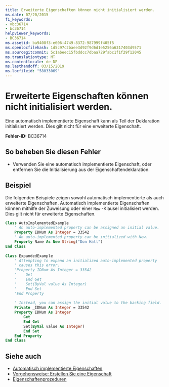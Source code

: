 ```yaml
---
title: Erweiterte Eigenschaften können nicht initialisiert werden.
ms.date: 07/20/2015
f1_keywords:
- vbc36714
- bc36714
helpviewer_keywords:
- BC36714
ms.assetid: ba9408f3-e606-4749-8372-987999f405f5
ms.openlocfilehash: 1d5c97c2baee3d92f9d6d1e5256a6317403d9571
ms.sourcegitcommit: 5c1abeec15fbddcc7dbaa729fabc1f1f29f12045
ms.translationtype: MT
ms.contentlocale: de-DE
ms.lasthandoff: 03/15/2019
ms.locfileid: "58033069"
---
```

# <a name="expanded-properties-cannot-be-initialized"></a>Erweiterte Eigenschaften können nicht initialisiert werden.
Eine automatisch implementierte Eigenschaft kann als Teil der Deklaration initialisiert werden. Dies gilt nicht für eine erweiterte Eigenschaft.  
  
 **Fehler-ID:** BC36714  
  
## <a name="to-correct-this-error"></a>So beheben Sie diesen Fehler  
  
-   Verwenden Sie eine automatisch implementierte Eigenschaft, oder entfernen Sie die Initialisierung aus der Eigenschaftendeklaration.  
  
## <a name="example"></a>Beispiel  
 Die folgenden Beispiele zeigen sowohl automatisch implementierte als auch erweiterte Eigenschaften. Automatisch implementierte Eigenschaften können mithilfe der Zuweisung oder einer `New` -Klausel initialisiert werden. Dies gilt nicht für erweiterte Eigenschaften.  
  
```vb  
Class AutoImplementedExample  
    ' An auto-implemented property can be assigned an initial value.  
    Property IDNum As Integer = 33542  
    ' An auto-implemented property can be initialized with New.  
    Property Name As New String("Don Hall")  
End Class  
  
Class ExpandedExample  
    ' Attempting to expand an initialized auto-implemented property  
    ' causes this error.  
    'Property IDNum As Integer = 33542  
    '    Get  
    '    End Get  
    '    Set(ByVal value As Integer)  
    '    End Set  
    'End Property  
  
    ' Instead, you can assign the initial value to the backing field.  
    Private _IDNum As Integer = 33542  
    Property IDNum As Integer  
        Get  
        End Get  
        Set(ByVal value As Integer)  
        End Set  
    End Property  
End Class  
```  
  
## <a name="see-also"></a>Siehe auch

- [Automatisch implementierte Eigenschaften](../../visual-basic/programming-guide/language-features/procedures/auto-implemented-properties.md)
- [Vorgehensweise: Erstellen Sie eine Eigenschaft](../../visual-basic/programming-guide/language-features/procedures/how-to-create-a-property.md)
- [Eigenschaftenprozeduren](../../visual-basic/programming-guide/language-features/procedures/property-procedures.md)

